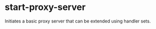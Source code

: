 start-proxy-server
==================

Initiates a basic proxy server that can be extended using handler sets.
